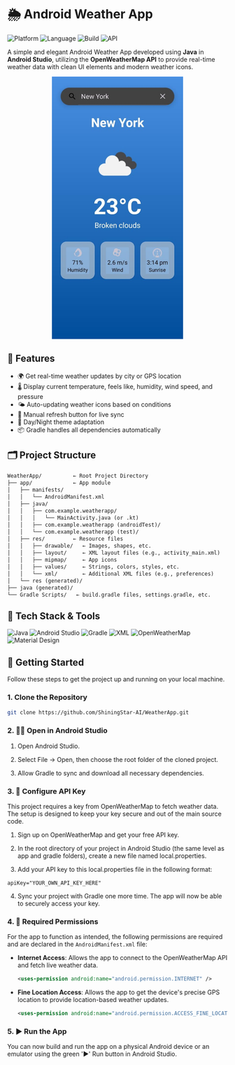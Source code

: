 # 🌦️ Android Weather App

![Platform](https://img.shields.io/badge/Platform-Android-green)
![Language](https://img.shields.io/badge/Language-Java-blue)
![Build](https://img.shields.io/badge/Build-Gradle-ff69b4)
![API](https://img.shields.io/badge/API-OpenWeatherMap-orange)

A simple and elegant Android Weather App developed using **Java** in **Android Studio**, utilizing the **OpenWeatherMap API** to provide real-time weather data with clean UI elements and modern weather icons.

<p align="center">
  <img src="./assets/WeatherApp-Screenshot.png" alt="Home Screen" width="300" />
</p>

## 📱 Features

- 🌍 Get real-time weather updates by city or GPS location  
- 🌡️ Display current temperature, feels like, humidity, wind speed, and pressure  
- 🌤️ Auto-updating weather icons based on conditions  
- 🔄 Manual refresh button for live sync  
- 🌙 Day/Night theme adaptation  
- 📦 Gradle handles all dependencies automatically  

## 🗂️ Project Structure

```
WeatherApp/          ← Root Project Directory
├── app/             ← App module
│   ├── manifests/
│   │   └── AndroidManifest.xml
│   ├── java/
│   │   ├── com.example.weatherapp/
│   │   │   └── MainActivity.java (or .kt)
│   │   ├── com.example.weatherapp (androidTest)/
│   │   └── com.example.weatherapp (test)/
│   ├── res/         ← Resource files
│   │   ├── drawable/   ← Images, shapes, etc.
│   │   ├── layout/     ← XML layout files (e.g., activity_main.xml)
│   │   ├── mipmap/     ← App icons
│   │   ├── values/     ← Strings, colors, styles, etc.
│   │   └── xml/        ← Additional XML files (e.g., preferences)
│   └── res (generated)/
├── java (generated)/
└── Gradle Scripts/   ← build.gradle files, settings.gradle, etc.
```

## 🧰 Tech Stack & Tools

![Java](https://img.shields.io/badge/Java-ED8B00?style=for-the-badge&logo=java&logoColor=white)
![Android Studio](https://img.shields.io/badge/Android%20Studio-3DDC84?style=for-the-badge&logo=android-studio&logoColor=white)
![Gradle](https://img.shields.io/badge/Gradle-02303A?style=for-the-badge&logo=gradle&logoColor=white)
![XML](https://img.shields.io/badge/XML-E44D26?style=for-the-badge&logo=xml&logoColor=white)
![OpenWeatherMap](https://img.shields.io/badge/API-OpenWeatherMap-orange?style=for-the-badge)
![Material Design](https://img.shields.io/badge/UI-Material%20Design-blue?style=for-the-badge&logo=material-design)

## 🚀 Getting Started

Follow these steps to get the project up and running on your local machine.

### 1. Clone the Repository
```bash
git clone https://github.com/ShiningStar-AI/WeatherApp.git
```

### 2. 🧑‍💻 Open in Android Studio

   1. Open Android Studio.

   1. Select File → Open, then choose the root folder of the cloned project.

   1. Allow Gradle to sync and download all necessary dependencies.

### 3. 🔧 Configure API Key

This project requires a key from OpenWeatherMap to fetch weather data. The setup is designed to keep your key secure and out of the main source code.

   1. Sign up on OpenWeatherMap and get your free API key.

   1. In the root directory of your project in Android Studio (the same level as app and gradle folders), create a new file named local.properties.

   1. Add your API key to this local.properties file in the following format:
```
apiKey="YOUR_OWN_API_KEY_HERE"
```
   4. Sync your project with Gradle one more time. The app will now be able to securely access your key.

### 4. 📱 Required Permissions

For the app to function as intended, the following permissions are required and are declared in the `AndroidManifest.xml` file:

* **Internet Access**: Allows the app to connect to the OpenWeatherMap API and fetch live weather data.
    ```xml
    <uses-permission android:name="android.permission.INTERNET" />
    ```

* **Fine Location Access**: Allows the app to get the device's precise GPS location to provide location-based weather updates.
    ```xml
    <uses-permission android:name="android.permission.ACCESS_FINE_LOCATION" />
    ```

### 5. ▶️ Run the App
You can now build and run the app on a physical Android device or an emulator using the green '▶️' Run button in Android Studio.
